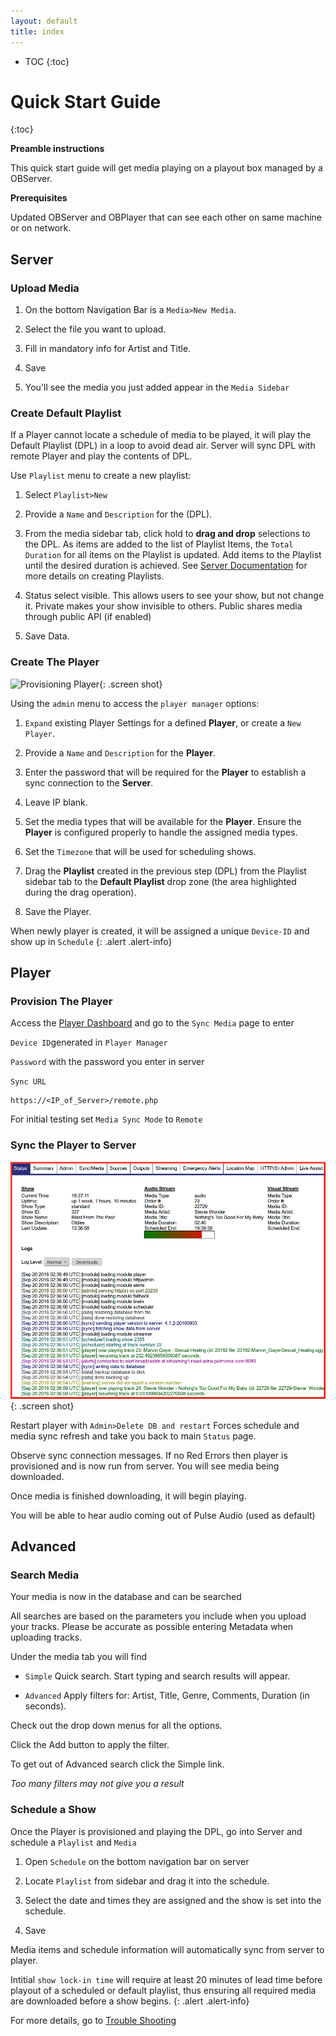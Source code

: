 ```yaml
---
layout: default
title: index
---
```


* TOC
{:toc}

<a name="dashboard"></a>

# Quick Start Guide
{:toc}

__Preamble instructions__

This quick start guide will get media playing on a playout box managed by a OBServer.

__Prerequisites__

Updated OBServer and OBPlayer that can see each other on same machine or on network. 

## Server

### Upload Media

1. On the bottom Navigation Bar is a `Media>New Media`.

1. Select the file you want to upload.

1. Fill in mandatory info for Artist and Title.

1. Save

1. You'll see the media you just added appear in the `Media Sidebar`

### Create Default Playlist

If a Player cannot locate a schedule of media to be played, it will play the Default Playlist (DPL) in a loop to avoid dead air.  Server will sync DPL with remote Player and play the contents of DPL.

Use `Playlist` menu to create a new playlist: 

1. Select `Playlist>New`

1. Provide a `Name` and `Description` for the (DPL).

1. From the media sidebar tab, click hold to __drag and drop__ selections to the DPL. As items are added to the list of Playlist Items, the `Total Duration` for all items on the Playlist is updated. Add items to the Playlist until the desired duration is achieved. See [Server Documentation](/server/#playlist) for more details on creating Playlists.

1. Status select visible. This allows users to see your show, but not change it. Private makes your show invisible to others. Public shares media through public API (if enabled)

1. Save Data.

### Create The Player

![Provisioning Player](/img/create_player.png ){: .screen shot}

Using the `admin` menu to access the `player manager` options:

1. `Expand` existing Player Settings for a defined __Player__, or create a `New Player`.

1. Provide a `Name` and `Description` for the __Player__.

1. Enter the password that will be required for the __Player__ to establish a sync connection to the __Server__.

1. Leave IP blank.

1. Set the media types that will be available for the __Player__. Ensure the __Player__ is configured properly to handle the 
assigned media types.

1. Set the `Timezone` that will be used for scheduling shows.

1. Drag the __Playlist__ created in the previous step (DPL) from the Playlist sidebar tab to the __Default Playlist__ drop zone (the area highlighted during the drag operation).

1. Save the Player.

When newly player is created, it will be assigned a unique `Device-ID` and show up in `Schedule`
{: .alert .alert-info}

## Player

### Provision The Player

Access the [Player Dashboard](#dash) and go to the `Sync Media` page to enter 

`Device ID`generated in `Player Manager`

`Password` with the password you enter in server

`Sync URL`  

~~~~ 
https://<IP_of_Server>/remote.php 
~~~~

For initial testing set `Media Sync Mode` to `Remote`

### Sync the Player to Server

![Start up Messages](/img/startup_messages.png ){: .screen shot}

Restart player with `Admin>Delete DB and restart` Forces schedule and media sync refresh and take you back to main `Status` page.

Observe sync connection messages. If no Red Errors then player is provisioned and is now run from server.  You will see media being downloaded.

Once media is finished downloading, it will begin playing. 

You will be able to hear audio coming out of Pulse Audio (used as default)

## Advanced

### Search Media

Your media is now in the database and can be searched

All searches are based on the parameters you include when you upload your tracks. Please be accurate as possible entering Metadata when uploading tracks.

Under the media tab you will find

- `Simple` Quick search. Start typing and search results will appear.

- `Advanced` Apply filters for: Artist, Title, Genre, Comments, Duration (in seconds). 

Check out the drop down menus for all the options. 

Click the Add button to apply the filter. 

To get out of Advanced search click the Simple link.

_Too many filters may not give you a result_

### Schedule a Show

Once the Player is provisioned and playing the DPL, go into Server and schedule a `Playlist` and `Media`

1. Open `Schedule` on the bottom navigation bar on server

1. Locate `Playlist` from sidebar and drag it into the schedule.

1. Select the date and times they are assigned and the show is set into the schedule.

1. Save

Media items and schedule information will automatically sync from server to player.

Intitial `show lock-in time` will require at least 20 minutes of lead time before playout of a scheduled or default playlist, thus ensuring all required media are downloaded before a show begins.
{: .alert .alert-info}

For more details, go to [Trouble Shooting](https://support.openbroadcaster.com/troubleshooting)




